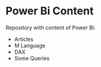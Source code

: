 # Power Bi Content
Repository with content of Power Bi: 
* Articles
* M Language
* DAX
* Some Queries
